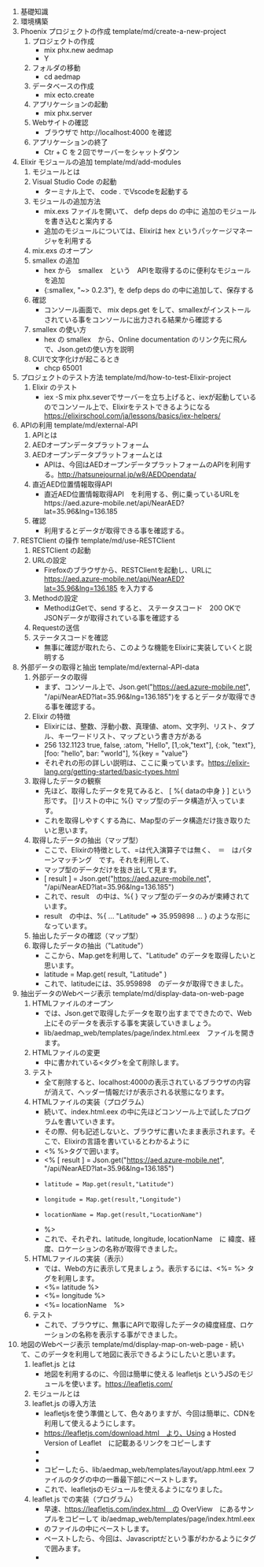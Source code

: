 1. 基礎知識
2. 環境構築
3. Phoenix プロジェクトの作成	template/md/create-a-new-project
	1. プロジェクトの作成
        - mix phx.new aedmap
        - Y
	1. フォルダの移動
        - cd aedmap
	1. データベースの作成
        - mix ecto.create
	1. アプリケーションの起動
        - mix phx.server
	1. Webサイトの確認
        - ブラウザで http://localhost:4000 を確認
	1. アプリケーションの終了
        - Ctr + C を２回でサーバーをシャットダウン
4. Elixir モジュールの追加	template/md/add-modules
	1. モジュールとは
	1. Visual Studio Code の起動
        - ターミナル上で、 code . でVscodeを起動する
	1. モジュールの追加方法
        - mix.exs ファイルを開いて、 defp deps do の中に 追加のモジュールを書き込むと案内する
        - 追加のモジュールについては、Elixirは hex というパッケージマネージャを利用する
	1. mix.exs のオープン
	1. smallex の追加
        - hex から　smallex　という　APIを取得するのに便利なモジュールを追加
        - {:smallex, "~> 0.2.3"}, を defp deps do の中に追加して、保存する
	1. 確認
        - コンソール画面で、 mix deps.get をして、smallexがインストールされている事をコンソールに出力される結果から確認する
	1. smallex の使い方
        - hex の smallex　から、Online documentation のリンク先に飛んで、Json.getの使い方を説明
	1. CUIで文字化けが起こるとき
		- chcp 65001
5. プロジェクトのテスト方法		template/md/how-to-test-Elixir-project
	1. Elixir のテスト
        - iex -S mix phx.severでサーバーを立ち上げると、iexが起動しているのでコンソール上で、Elixirをテストできるようになる
		https://elixirschool.com/ja/lessons/basics/iex-helpers/
6. APIの利用	template/md/external-API
	1. APIとは
	1. AEDオープンデータプラットフォーム
	1. AEDオープンデータプラットフォームとは
        - APIは、今回はAEDオープンデータプラットフォームのAPIを利用する。http://hatsunejournal.jp/w8/AEDOpendata/
	1. 直近AED位置情報取得API
        - 直近AED位置情報取得API　を利用する、例に乗っているURLをhttps://aed.azure-mobile.net/api/NearAED?lat=35.96&lng=136.185
	1. 確認
        - 利用するとデータが取得できる事を確認する。
7. RESTClient の操作	template/md/use-RESTClient
	1. RESTClient の起動
	1. URLの設定
        - Firefoxのブラウザから、RESTClientを起動し、URLに　https://aed.azure-mobile.net/api/NearAED?lat=35.96&lng=136.185 を入力する
	1. Methodの設定
        - MethodはGetで、send すると、 ステータスコード　200 OKで JSONデータが取得されている事を確認する
	1. Requestの送信
	1. ステータスコードを確認
		- 無事に確認が取れたら、このような機能をElixirに実装していくと説明する
8. 外部データの取得と抽出	template/md/external-API-data
	1. 外部データの取得
        - まず、コンソール上で、Json.get("https://aed.azure-mobile.net", "/api/NearAED?lat=35.96&lng=136.185")をするとデータが取得できる事を確認する。
	1. Elixir の特徴
        - Elixirには、整数、浮動小数、真理値、atom、文字列、リスト、タプル、キーワードリスト、マップという書き方がある
        - 256 132.1123 true, false, :atom, "Hello", [1,:ok,"text"], {:ok, "text"}, [foo: "hello", bar: "world"], %{key = "value"}
        - それぞれの形の詳しい説明は、ここに乗っています。https://elixir-lang.org/getting-started/basic-types.html
	1. 取得したデータの観察
        - 先ほど、取得したデータを見てみると、 [ %{ dataの中身 } ] という形です。 []リストの中に %{} マップ型のデータ構造が入っています。
        - これを取得しやすくする為に、Map型のデータ構造だけ抜き取りたいと思います。
	1. 取得したデータの抽出（マップ型）
        - ここで、Elixirの特徴として、=は代入演算子では無く、　＝　はパターンマッチング　です。それを利用して、
        - マップ型のデータだけを抜き出して見ます。
        - [ result ] = Json.get("https://aed.azure-mobile.net", "/api/NearAED?lat=35.96&lng=136.185")
        - これで、result　の中は、%{ } マップ型のデータのみが束縛されています。
        - result　の中は、%{ ... "Latitude" => 35.959898 ... } のような形になっています。
	1. 抽出したデータの確認（マップ型）
	1. 取得したデータの抽出（"Latitude"）
        - ここから、Map.getを利用して、"Latitude" のデータを取得したいと思います。
        - latitude = Map.get( result, "Latitude" )
        - これで、latitudeには、35.959898　のデータが取得できました。
9. 抽出データのWebページ表示	template/md/display-data-on-web-page
	1. HTMLファイルのオープン
        - では、Json.getで取得したデータを取り出すまでできたので、Web上にそのデータを表示する事を実装していきましょう。
	    - lib/aedmap_web/templates/page/index.html.eex　ファイルを開きます。
    1. HTMLファイルの変更
	    - 中に書かれている<タグ>を全て削除します。
	1. テスト
        - 全て削除すると、localhost:4000の表示されているブラウザの内容が消えて、ヘッダー情報だけが表示される状態になります。
	1.  HTMLファイルの実装（プログラム）
        - 続いて、index.html.eex の中に先ほどコンソール上で試したプログラムを書いていきます。
        - その際、何も記述しないと、ブラウザに書いたまま表示されます。そこで、Elixirの言語を書いているとわかるように
        - <% %>タグで囲います。
	    - <% [ result ] = Json.get("https://aed.azure-mobile.net", "/api/NearAED?lat=35.96&lng=136.185")
        -     latitude = Map.get(result,"Latitude")
        -     longitude = Map.get(result,"Longitude")
        -     locationName = Map.get(result,"LocationName")
        - %>
        - これで、それぞれ、latitude, longitude, locationName　に 緯度、経度、ロケーションの名称が取得できました。
	1.  HTMLファイルの実装（表示）
        - では、Webの方に表示して見ましょう。表示するには、<%= %> タグを利用します。
        - <%= latitude %><br> 
        - <%= longitude %><br>
        - <%= locationName　%><br>
	1. テスト
        - これで、ブラウザに、無事にAPIで取得したデータの緯度経度、ロケーションの名称を表示する事ができました。
1. 地図のWebページ表示	template/md/display-map-on-web-page
        - 続いて、このデータを利用して地図に表示できるようにしたいと思います。
	1. leaflet.js とは
        - 地図を利用するのに、今回は簡単に使える leafletjs というJSのモジュールを使います。https://leafletjs.com/
	1. モジュールとは
	1. leaflet.js の導入方法
        - leafletjsを使う準備として、色々ありますが、今回は簡単に、CDNを利用して使えるようにします。
        - https://leafletjs.com/download.html　より、Using a Hosted Version of Leaflet　に記載あるリンクをコピーします
        - <link rel="stylesheet" href="https://unpkg.com/leaflet@1.4.0/dist/leaflet.css" />
        - <script src="https://unpkg.com/leaflet@1.4.0/dist/leaflet.js"></script>
        - コピーしたら、lib/aedmap_web/templates/layout/app.html.eex ファイルの<head>タグの中の一番最下部にペーストします。
        - これで、leafletjsのモジュールを使えるようになりました。
	1. leaflet.js での実装（プログラム）
        - 早速、https://leafletjs.com/index.html　の OverView　にあるサンプルをコピーして ib/aedmap_web/templates/page/index.html.eex
        - のファイルの中にペーストします。
        - ペーストしたら、今回は、Javascriptだという事がわかるように<script></script>タグで囲みます。
        - <script>
        - var map = L.map('map').setView([51.505, -0.09], 13);
		- 
        - L.tileLayer('https://{s}.tile.openstreetmap.org/{z}/{x}/{y}.png', {
        -     attribution: '&copy; <a href="https://www.openstreetmap.org/copyright">OpenStreetMap</a> contributors'
        - }).addTo(map);
		- 
        - L.marker([51.5, -0.09]).addTo(map)
        -     .bindPopup('A pretty CSS3 popup.<br> Easily customizable.')
        -     .openPopup();
        - </scirpt>
	1. leaflet.js での実装（表示）
        - `<script>` で地図を作る機能を実装したので、次いでJavascriptが機能する場所を追加しましょう。
        - htmlの中で、divタグを利用します。<div id="map"></div> タグを追加します。
    	- まだ、表示されません。それは、機能はある、構造もある、けど見せ方がまだ未定義でしたので、見せ方を定義します。
        - 見せ方はCSSで定義するので、CSSだとわかるように<style></style>タグで囲みます。
        - 今回は、lib/aedmap_web/templates/layout/app.html.eex のファイルの<head>タグの中に書くようにします。
        - div#map{ width: 100%; heigth: 500px; }
        - これで、表示されました。
	1. プログラム部分の解説
        - では、このMapのポイントをAPIで取得したデータに従って表示されるようにしましょう。
		- 
        - その為に、leafletjsの<script>の中を解説していきます。
		- 
        - こちらですが、　var map = L.map('map').setView([51.505, -0.09], 13);
		- 
        - 地図が最初に表示される際の中心位置と 地図のズームレベルを定義します。
        - var map = L.map('map').setView([緯度, 経度], ズームレベル);
		- 
        - 続いて、マーカーをつけている箇所は次のようになります。
        - L.marker([緯度, 経度]).addTo(map)
        -     .bindPopup('ポップアップに表示する内容')
        -     .openPopup();
		- 
        - そして、ここは何をしているかというと、
        - L.tileLayer('https://{s}.tile.openstreetmap.org/{z}/{x}/{y}.png', {
        -     attribution: '&copy; <a href="https://www.openstreetmap.org/copyright">OpenStreetMap</a> contributors'
        - }).addTo(map);
		- 
        - https://{s}.tile.openstreetmap.org/{z}/{x}/{y}.pngは、表示したい地図タイルのURLを指定しています。
	1. 地図タイルの変更
        - この例では、Openstreetmapの地図タイルを利用していますが、国土地理院のタイルを利用する場合はここを

        - https://maps.gsi.go.jp/development/ichiran.html　にある、https://cyberjapandata.gsi.go.jp/xyz/std/{z}/{x}/{y}.png
        - に変更する事で、地図を変更する事が可能です。

        - また、その際には、attribution: '&copy; <a href="https://www.openstreetmap.org/copyright">OpenStreetMap</a>の部分を
        - 国土地理院の記載に変更する必要があります。URLは国土地理院のページに、

        - 地理院タイル一覧ページ（https://maps.gsi.go.jp/development/ichiran.html）へのリンクを付けてください。

        - と書いてあるので、次のように変更します。
        - attribution: '&copy; <a href="https://maps.gsi.go.jp/development/ichiran.html">国土地理院</a>

        - このように地図タイルを変更する事も簡単にできます。

        - 今回は、オープンストリートマップのタイルで進めます。
1. 地点データの追加		template/md/add-location-data
	1. 外部データからの追加
        - それでは、地図を描画している箇所を理解した所で、APIのデータを追加できるようにしましょう。
		- 
        - <script>
        - var map = L.map('map').setView([<%= latitude %>, <%= longitude %>], 13);
		- 
        - L.tileLayer('https://{s}.tile.openstreetmap.org/{z}/{x}/{y}.png', {
        -     attribution: '&copy; <a href="https://www.openstreetmap.org/copyright">OpenStreetMap</a> contributors'
        - }).addTo(map);
		- 
        - L.marker([<%= latitude %>, <%= longitude %>]).addTo(map)
        -     .bindPopup('<%= locationName　%>')
        -     .openPopup();
        - </scirpt>
	1. DBとは
	1. DBへの入力
        - では、続いて DBへの入力を追加します。コンソール画面から次のコマンドを打ちます。
		- 
        - mix phx.gen.html AED Location locations latitude:float longitude:float locationName:string
        - lib/aedmap_web/router.ex　のscope　の中に　resources "/locations", LocationController　を追記します。
        - scope "/", AedmapWeb do
        -     pipe_through :browser
		- 
        -     get "/", PageController, :index
        -     resources "/locations", LocationController
        - end
        - 期日をしたら、保存し、コンソールから次のコマンドを打ちます。
		- mix ecto.migrate
	1. 表示の確認
        - 追加できたら、iex -S mix phx.server でサーバーを立ち上げて、ブラウザで確認します。
        - ブラウザから、http://localhost:4000/locations　でページが表示される事を確認します。		
	1. Webページからのデータ追加
        - New Location をクリックして、Latitude、Longitude、Locationname にデータを入れて見ましょう。
        - 例えば、文京区のAEDのオープンデータを確認して見ます。
        - https://www.city.bunkyo.lg.jp/bosai/bosai/bousai/snota/aed/settikasho.html
        - PDFで配置の施設一覧が確認できます。この施設名から緯度経度を探して、登録して見たいと思います。
        - 施設名から緯度経度を調べられるサイトを探すといくつかありますが、今回はこちらを利用して見ます。
        - https://user.numazu-ct.ac.jp/~tsato/webmap/sphere/coordinates/yahoo_olp/
        - 文教シビックセンターで検索すると、35.707895	139.752286 が取得できました。
        - 早速、DBに入力して見ます。各入力欄にデータを入力して、Saveを押すと、Show Locationに画面が切り替わり、
        - DBに入った事が確認できます。
        - Editを押すと、修正する事も可能です。
		- もう一件追加して見ましょう。　礫川地域活動センター, 35.711938、 139.750418、で入力します。
        - それでは、入力したDBからデータを取得して、地図にマップするのを追加して見ましょう。
	1. 
---

---

#メモ
  - 今、何やっているか？の進捗が確認できる事 (作業に連番を振る)
  - 画面の上に出てる
  - 確認の仕方
  - Gistにコピペ用のソースを上げておいて、名前と番号を振り直し
  - これコピペして下さい。で進む。
  - 解説重視
  - G空間に利用できるオープンデータの一覧
  - G空間に役立ちそうなElixirの使えそうなライブラリの一覧
  - 技術選定・学習内容の編集：瑛佑　（映像）
  - ドキュメント編集長：松本
  - 調査・作業：多田

 #最終確認事項
 - 項目の採番
 - 採番されている要素には全てページ内リンク
 - 外部リンク先（青文字、下線）
 - ページ内リンク（色普通、下線なし）
 - 名称の大文字小文字、誤字脱字
 - 文章中のページ内リンクは<a href="#/">で検索


---

# Windowsメモ

<!-->
We are almost there! The following steps are missing:

    $ cd gismap
    $ mix deps.get
    $ cd assets && npm install && node node_modules/webpack/bin/webpack.js --mode development

Then configure your database in config/dev.exs and run:

    ($ cd ../)
    $ mix ecto.create

Start your Phoenix app with:

    $ mix phx.server

You can also run your app inside IEx (Interactive Elixir) as:

    $ iex -S mix phx.server


### Phoenix v1.4 のインストール
- 管理者権限でコマンドプロンプトを起動する
- 入力するコマンドは同じ `mix archive.install hex phx_new 1.4.0`
```
C:\WINDOWS\system32>mix archive.install hex phx_new 1.4.0
Could not find Hex, which is needed to build dependency :phx_new
Shall I install Hex? (if running non-interactively, use "mix local.hex --force") [Yn] Y
1. creating c:/Users/yukim/.mix/archives/hex-0.19.0
Resolving Hex dependencies...
Dependency resolution completed:
New:
[32m  phx_new 1.4.0[0m
* Getting phx_new (Hex package)
All dependencies are up to date
Compiling 10 files (.ex)
Generated phx_new app
Generated archive "phx_new-1.4.0.ez" with MIX_ENV=prod
Are you sure you want to install "phx_new-1.4.0.ez"? [Yn] Y
* creating c:/Users/yukim/.mix/archives/phx_new-1.4.0
```
---

### Visual Studio Code の使い方
- 管理者権限で Visual Studio Code を起動する
- 入力するコマンドを `code .` から `code . -r` に変える

---

### コマンド
`explorer （表示したいフォルダ）`  エクスプローラーでフォルダを開く
`dir` 現在のフォルダの中身を表示する
`cd （移動したいフォルダ）`  フォルダを移動する
`cd`  現在のフォルダの位置（パス）を表示する

-->
---

@quote[Macは、ターミナルと呼ぶ](https://developer.apple.com/library/archive/technotes/tn2002/tn2071.html#//apple_ref/doc/uid/DTS10003098)

@quote[Windowsは、コマンドプロンプトと呼ぶ](https://docs.microsoft.com/en-us/windows-server/administration/windows-commands/windows-commands)


---

カットしたインクルード
---?include=template/md/basic-knowlede-webgis/PITCHME.md
---?include=template/md/environment/PITCHME.md
---?include=template/md/Building-APIServer/PITCHME.md
---?include=template/md/Show-map/PITCHME.md
---?include=template/md/External-API-call/PITCHME.md
---?include=template/md/DB-operation/PITCHME.md
---?include=template/md/Internal-API-call/PITCHME.md
---?include=template/md/points-to-the-map/PITCHME.md
---?include=template/md/own-latitude-longitude/PITCHME.md
